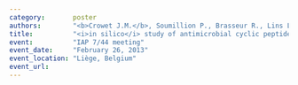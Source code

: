 ```yaml
---
category:       poster
authors:        "<b>Crowet J.M.</b>, Soumillion P., Brasseur R., Lins L."
title:          "<i>in silico</i> study of antimicrobial cyclic peptides Sequence analysis, molecular modelling and multi-scale molecular dynamics"
event:          "IAP 7/44 meeting"
event_date:     "February 26, 2013"
event_location: "Liège, Belgium"
event_url:
---
```

